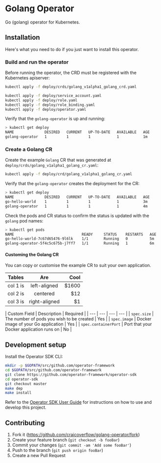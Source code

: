 # Golang Operator

Go (golang) operator for Kubernetes.

## Installation

Here's what you need to do if you just want to install this operator.

### Build and run the operator

Before running the operator, the CRD must be registered with the Kubernetes apiserver:

```sh
kubectl apply -f deploy/crds/golang_v1alpha1_golang_crd.yaml
```

```sh
kubectl apply -f deploy/service_account.yaml
kubectl apply -f deploy/role.yaml
kubectl apply -f deploy/role_binding.yaml
kubectl apply -f deploy/operator.yaml
```

Verify that the `golang-operator` is up and running:

```sh
> kubectl get deploy
NAME              DESIRED   CURRENT   UP-TO-DATE   AVAILABLE   AGE
golang-operator   1         1         1            1           1m
```

### Create a Golang CR

Create the example `Golang` CR that was generated at `deploy/crds/golang_v1alpha1_golang_cr.yaml`:

```sh
kubectl apply -f deploy/crd/golang_v1alpha1_golang_cr.yaml
```

Verify that the `golang-operator` creates the deployment for the CR:

```sh
> kubectl get deploy
NAME              DESIRED   CURRENT   UP-TO-DATE   AVAILABLE   AGE
go-hello-world    1         1         1            1           3m
golang-operator   1         1         1            1           4m
```

Check the pods and CR status to confirm the status is updated with the `golang` pod names:

```sh
> kubectl get pods
NAME                               READY     STATUS    RESTARTS   AGE
go-hello-world-7c67d65476-9l6lk    1/1       Running   0          5m
golang-operator-5f4c5c675b-j7ff7   1/1       Running   1          6m
```

#### Customing the Golang CR

You can copy or customise the example CR to suit your own application.

| Tables   |      Are      |  Cool |
|----------|:-------------:|------:|
| col 1 is |  left-aligned | $1600 |
| col 2 is |    centered   |   $12 |
| col 3 is | right-aligned |    $1 |


| Custom Field | Description | Required |
| --- | --- | --- | --- |
| `spec.size` | The number of pods you wish to be created | Yes |
| `spec.image` | Docker image of your Go application |  Yes |
| `spec.containerPort` | Port that your Docker application runs on | No |

## Development setup

Install the Operator SDK CLI:

```sh
mkdir -p $GOPATH/src/github.com/operator-framework
cd $GOPATH/src/github.com/operator-framework
git clone https://github.com/operator-framework/operator-sdk
cd operator-sdk
git checkout master
make dep
make install
```

Refer to the [Operator SDK User Guide][operator-sdk-user-guide] for instructions on how to use and develop this project.

## Contributing

1. Fork it (<https://github.com/craicoverflow/golang-operator/fork>)
2. Create your feature branch (`git checkout -b fooBar`)
3. Commit your changes (`git commit -am 'Add some fooBar'`)
4. Push to the branch (`git push origin fooBar`)
5. Create a new Pull Request

<!-- Markdown link & img dfn's -->
[npm-image]: https://img.shields.io/npm/v/datadog-metrics.svg?style=flat-square
[npm-url]: https://npmjs.org/package/datadog-metrics
[npm-downloads]: https://img.shields.io/npm/dm/datadog-metrics.svg?style=flat-square
[travis-image]: https://img.shields.io/travis/dbader/node-datadog-metrics/master.svg?style=flat-square
[travis-url]: https://travis-ci.org/dbader/node-datadog-metrics
[wiki]: https://github.com/yourname/yourproject/wiki
[operator-sdk-user-guide]: https://github.com/operator-framework/operator-sdk/blob/master/doc/user-guide.md